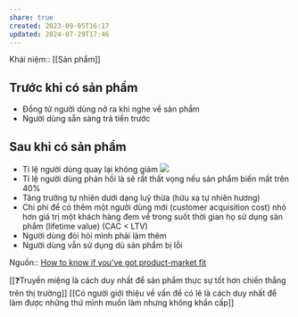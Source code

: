 ```yaml
---
share: true
created: 2023-09-05T16:17
updated: 2024-07-29T17:46
---
```

Khái niệm:: [[Sản phẩm]]
## Trước khi có sản phẩm
- Đồng tử người dùng nở ra khi nghe về sản phẩm
- Người dùng sẵn sàng trả tiền trước
## Sau khi có sản phẩm
- Tỉ lệ người dùng quay lại không giảm
  ![](https://substackcdn.com/image/fetch/f_auto,q_auto:good,fl_progressive:steep/https%3A%2F%2Fbucketeer-e05bbc84-baa3-437e-9518-adb32be77984.s3.amazonaws.com%2Fpublic%2Fimages%2Fbcbaf204-650d-484c-9abd-3c61f457c58e_500x333.png) 
- Tỉ lệ người dùng phản hồi là sẽ rất thất vọng nếu sản phẩm biến mất trên 40%
- Tăng trưởng tự nhiên dưới dạng luỹ thừa (hữu xạ tự nhiên hương) 
- Chi phí để có thêm một người dùng mới (customer acquisition cost) nhỏ hơn giá trị một khách hàng đem về trong suốt thời gian họ sử dụng sản phẩm (lifetime value) (CAC < LTV) 
- Người dùng đòi hỏi mình phải làm thêm
- Người dùng vẫn sử dụng dù sản phẩm bị lỗi

Nguồn:: [How to know if you've got product-market fit](https://www.lennysnewsletter.com/p/how-to-know-if-youve-got-productmarket)

[[❓Truyền miệng là cách duy nhất để sản phẩm thực sự tốt hơn chiến thắng trên thị trường]]
[[Có người giới thiệu về vấn đề có lẽ là cách duy nhất để làm được những thứ mình muốn làm nhưng không khẩn cấp]]
